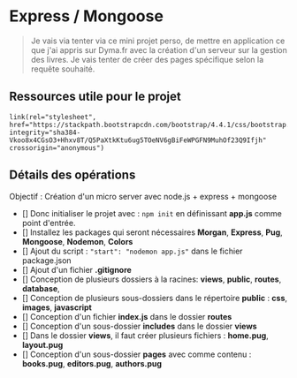 # Express / Mongoose

> Je vais via tenter via ce mini projet perso, de mettre en application ce que j'ai appris sur Dyma.fr avec la création d'un serveur sur la gestion des livres.
> Je vais tenter de créer des pages spécifique selon la requête souhaité.

## Ressources utile pour le projet

```pug
link(rel="stylesheet", href="https://stackpath.bootstrapcdn.com/bootstrap/4.4.1/css/bootstrap.min.css" integrity="sha384-Vkoo8x4CGsO3+Hhxv8T/Q5PaXtkKtu6ug5TOeNV6gBiFeWPGFN9MuhOf23Q9Ifjh" crossorigin="anonymous")
```

## Détails des opérations

Objectif : Création d'un micro server avec node.js + express + mongoose

- [] Donc initialiser le projet avec : `npm init` en définissant **app.js** comme point d'entrée.
- [] Installez les packages qui seront nécessaires **Morgan**, **Express**, **Pug**, **Mongoose**, **Nodemon**, **Colors**
- [] Ajout du script : `"start": "nodemon app.js"` dans le fichier package.json
- [] Ajout d'un fichier **.gitignore**
- [] Conception de plusieurs dossiers à la racines: **views**, **public**, **routes**, **database**, 
- [] Conception de plusieurs sous-dossiers dans le répertoire **public** : **css**, **images**, **javascript**
- [] Conception d'un fichier **index.js** dans le dossier **routes**
- [] Conception d'un sous-dossier **includes** dans le dossier **views**
- [] Dans le dossier **views**, il faut créer plusieurs fichiers : **home.pug**, **layout.pug**
- [] Conception d'un sous-dossier **pages** avec comme contenu : **books.pug**, **editors.pug**, **authors.pug**

